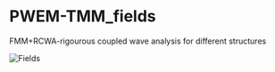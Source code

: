 # PWEM-TMM_fields
FMM+RCWA-rigourous coupled wave analysis for different structures


![Fields](https://github.com/issahi62/PWEM-TMM_fields/blob/master/Triangle_FMM.png)
